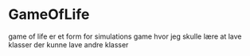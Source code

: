 # GameOfLife

game of life er et form for simulations game hvor jeg skulle lære at lave klasser
der kunne lave andre klasser 
